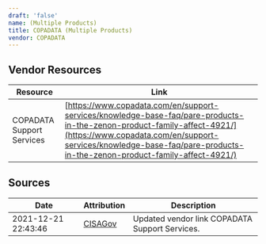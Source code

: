 ```yaml
---
draft: 'false'
name: (Multiple Products)
title: COPADATA (Multiple Products)
vendor: COPADATA
---
```


## Vendor Resources
| Resource | Link |
| --- | --- |
| COPADATA Support Services | [https://www.copadata.com/en/support-services/knowledge-base-faq/pare-products-in-the-zenon-product-family-affect-4921/](https://www.copadata.com/en/support-services/knowledge-base-faq/pare-products-in-the-zenon-product-family-affect-4921/) |



## Sources
| Date | Attribution | Description |
| --- | --- | --- |
| 2021-12-21 22:43:46 | [CISAGov](https://raw.githubusercontent.com/cisagov/log4j-affected-db/develop/README.md) | Updated vendor link COPADATA Support Services.  |
